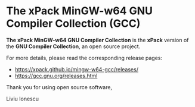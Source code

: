# The xPack MinGW-w64 GNU Compiler Collection (GCC)

**The xPack MinGW-w64 GNU Compiler Collection** is the **xPack** version of
the **GNU Compiler Collection**, an open source project.

For more details, please read the corresponding release pages:

- <https://xpack.github.io/mingw-w64-gcc/releases/>
- <https://gcc.gnu.org/releases.html>

Thank you for using open source software,

Liviu Ionescu
